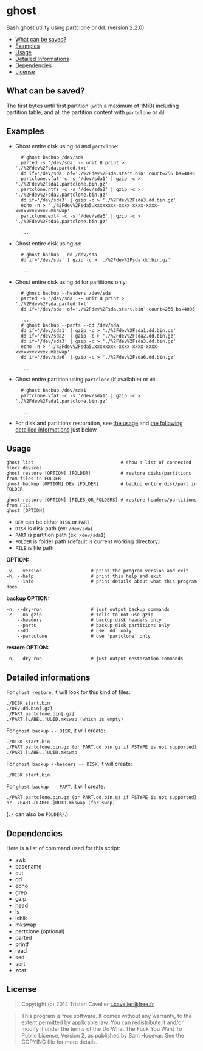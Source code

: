 ghost
=====

Bash ghost utility using partclone or dd. (version 2.2.0)

- [What can be saved?](#what-can-be-saved)
- [Examples](#examples)
- [Usage](#usage)
- [Detailed Informations](#detailed-informations)
- [Dependencies](#dependencies)
- [License](#license)


What can be saved?
------------------

The first bytes until first partition (with a maximum of 1MiB) including
partition table, and all the partition content with `partclone` or `dd`.


Examples
--------

- Ghost entire disk using `dd` and `partclone`:

        # ghost backup /dev/sda
        parted -s '/dev/sda' -- unit B print > './%2Fdev%2Fsda.parted.txt'
        dd if='/dev/sda' of='./%2Fdev%2Fsda.start.bin' count=256 bs=4096
        partclone.vfat -c -s '/dev/sda1' | gzip -c > './%2Fdev%2Fsda1.partclone.bin.gz'
        partclone.ntfs -c -s '/dev/sda2' | gzip -c > './%2Fdev%2Fsda2.partclone.bin.gz'
        dd if='/dev/sda3' | gzip -c > './%2Fdev%2Fsda3.dd.bin.gz'
        echo -n > './%2Fdev%2Fsda5.xxxxxxxx-xxxx-xxxx-xxxx-xxxxxxxxxxxx.mkswap'
        partclone.ext4 -c -s '/dev/sda6' | gzip -c > './%2Fdev%2Fsda6.partclone.bin.gz'

        ...

- Ghost entire disk using `dd`:

        # ghost backup --dd /dev/sda
        dd if='/dev/sda' | gzip -c > './%2Fdev%2Fsda.dd.bin.gz'

        ...

- Ghost entire disk using `dd` for partitions only:

        # ghost backup --headers /dev/sda
        parted -s '/dev/sda' -- unit B print > './%2Fdev%2Fsda.parted.txt'
        dd if='/dev/sda' of='./%2Fdev%2Fsda.start.bin' count=256 bs=4096

        ...
        # ghost backup --parts --dd /dev/sda
        dd if='/dev/sda1' | gzip -c > './%2Fdev%2Fsda1.dd.bin.gz'
        dd if='/dev/sda2' | gzip -c > './%2Fdev%2Fsda2.dd.bin.gz'
        dd if='/dev/sda3' | gzip -c > './%2Fdev%2Fsda3.dd.bin.gz'
        echo -n > './%2Fdev%2Fsda5.xxxxxxxx-xxxx-xxxx-xxxx-xxxxxxxxxxxx.mkswap'
        dd if='/dev/sda6' | gzip -c > './%2Fdev%2Fsda6.dd.bin.gz'

        ...

- Ghost entire partition using `partclone` (if available) or `dd`:

        # ghost backup /dev/sda1
        partclone.vfat -c -s '/dev/sda1' | gzip -c > './%2Fdev%2Fsda1.partclone.bin.gz'

        ...

- For disk and partitions restoration, see [the usage](#usage) and
  [the following detailled informations](#detailed-informations) just below.


Usage
-----

    ghost list                                # show a list of connected block devices
    ghost restore [OPTION] [FOLDER]           # restore disks/partitions from files in FOLDER
    ghost backup [OPTION] DEV [FOLDER]        # backup entire disk/part in FOLDER

    ghost restore [OPTION] [FILES_OR_FOLDERS] # restore headers/partitions from FILE
    ghost [OPTION]

- `DEV` can be either `DISK` or `PART`
- `DISK` is disk path (ex: `/dev/sda`)
- `PART` is partition path (ex: `/dev/sda1`)
- `FOLDER` is folder path (default is current working directory)
- `FILE` is file path

**OPTION:**

    -v, --version                  # print the program version and exit
    -h, --help                     # print this help and exit
        --info                     # print details about what this program does

**backup OPTION:**

    -n, --dry-run                  # just output backup commands
    -Z, --no-gzip                  # tells to not use gzip
        --headers                  # backup disk headers only
        --parts                    # backup disk partitions only
        --dd                       # use `dd` only
        --partclone                # use `partclone` only

**restore OPTION:**

    -n, --dry-run                  # just output restoration commands


Detailed informations
---------------------

For `ghost restore`, it will look for this kind of files:

    ./DISK.start.bin
    ./DEV.dd.bin[.gz]
    ./PART.partclone.bin[.gz]
    ./PART.[LABEL.]UUID.mkswap (which is empty)

For `ghost backup -- DISK`, it will create:

    ./DISK.start.bin
    ./PART.partclone.bin.gz (or PART.dd.bin.gz if FSTYPE is not supported)
    ./PART.[LABEL.]UUID.mkswap

For `ghost backup --headers -- DISK`, it will create:

    ./DISK.start.bin

For `ghost backup -- PART`, it will create:

    ./PART.partclone.bin.gz (or PART.dd.bin.gz if FSTYPE is not supported)
    or ./PART.[LABEL.]UUID.mkswap (for swap)

(`./` can also be `FOLDER/`.)


Dependencies
------------

Here is a list of command used for this script:

- awk
- basename
- cut
- dd
- echo
- grep
- gzip
- head
- ls
- lsblk
- mkswap
- partclone (optional)
- parted
- printf
- read
- sed
- sort
- zcat


License
-------

> Copyright (c) 2014 Tristan Cavelier <t.cavelier@free.fr>

> This program is free software. It comes without any warranty, to
> the extent permitted by applicable law. You can redistribute it
> and/or modify it under the terms of the Do What The Fuck You Want
> To Public License, Version 2, as published by Sam Hocevar. See
> the COPYING file for more details.

